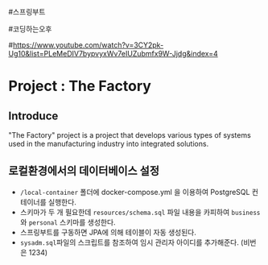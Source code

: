 #스프링부트

#코딩하는오후

#https://www.youtube.com/watch?v=3CY2pk-Ug10&list=PLeMeDIV7bypvyxWv7eIUZubmfx9W-Jjdg&index=4



# Project : The Factory 

## Introduce

"The Factory" project is a project that develops various types of systems used in the manufacturing industry into integrated solutions. 

## 로컬환경에서의 데이터베이스 설정
- `/local-container` 폴더에 docker-compose.yml 을 이용하여 PostgreSQL 컨테이너를 실행한다. 
- 스키마가 두 개 필요한데 `resources/schema.sql` 파일 내용을 카피하여 `business`와 `personal` 스키마를 생성한다.
- 스프링부트를 구동하면 JPA에 의해 테이블이 자동 생성된다. 
- `sysadm.sql`파일의 스크립트를 참조하여 임시 관리자 아이디를 추가해준다. (비번은 1234)
